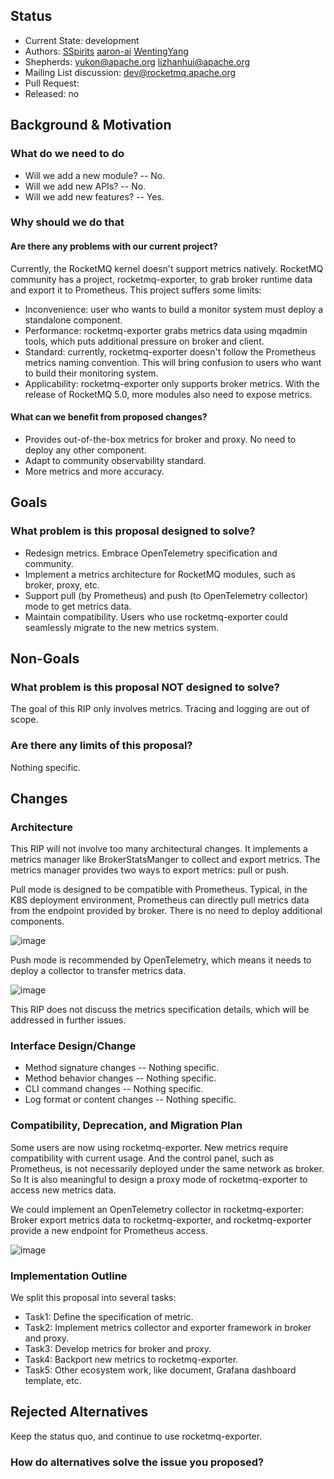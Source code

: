 
## Status
* Current State: development
* Authors: [SSpirits](https://github.com/ShadowySpirits) [aaron-ai](https://github.com/aaron-ai) [WentingYang](https://github.com/yangwenting-ywt)
* Shepherds: yukon@apache.org lizhanhui@apache.org
* Mailing List discussion: dev@rocketmq.apache.org
* Pull Request:
* Released: no
## Background & Motivation
### What do we need to do
* Will we add a new module? -- No.
* Will we add new APIs? -- No.
* Will we add new features? -- Yes.
### Why should we do that

#### Are there any problems with our current project?
 
Currently, the RocketMQ kernel doesn't support metrics natively. RocketMQ community has a project, rocketmq-exporter, to grab broker runtime data and export it to Prometheus. This project suffers some limits:
 
* Inconvenience: user who wants to build a monitor system must deploy a standalone component.
* Performance: rocketmq-exporter grabs metrics data using mqadmin tools, which puts additional pressure on broker and client.
* Standard: currently, rocketmq-exporter doesn't follow the Prometheus metrics naming convention. This will bring confusion to users who want to build their monitoring system.
* Applicability: rocketmq-exporter only supports broker metrics. With the release of RocketMQ 5.0, more modules also need to expose metrics.

#### What can we benefit from proposed changes?
 
* Provides out-of-the-box metrics for broker and proxy. No need to deploy any other component.
* Adapt to community observability standard.
* More metrics and more accuracy.
## Goals
### What problem is this proposal designed to solve?
* Redesign metrics. Embrace OpenTelemetry specification and community.
* Implement a metrics architecture for RocketMQ modules, such as broker, proxy, etc.
* Support pull (by Prometheus) and push (to OpenTelemetry collector) mode to get metrics data.
* Maintain compatibility. Users who use rocketmq-exporter could seamlessly migrate to the new metrics system.
## Non-Goals
### What problem is this proposal NOT designed to solve?
The goal of this RIP only involves metrics. Tracing and logging are out of scope.
### Are there any limits of this proposal?
Nothing specific.
## Changes
### Architecture
This RIP will not involve too many architectural changes. It implements a metrics manager like BrokerStatsManger to collect and export metrics. The metrics manager provides two ways to export metrics: pull or push. 

Pull mode is designed to be compatible with Prometheus. Typical, in the K8S deployment environment, Prometheus can directly pull metrics data from the endpoint provided by broker. There is no need to deploy additional components.

![image](https://user-images.githubusercontent.com/19537356/192496946-b32f869d-bd68-4641-8bca-61b33675738e.png)

Push mode is recommended by OpenTelemetry, which means it needs to deploy a collector to transfer metrics data.

![image](https://user-images.githubusercontent.com/19537356/192497003-fc259497-eabc-4872-868e-f7629d9ec72a.png)

This RIP does not discuss the metrics specification details, which will be addressed in further issues.
### Interface Design/Change

* Method signature changes -- Nothing specific.
* Method behavior changes -- Nothing specific.
* CLI command changes -- Nothing specific.
* Log format or content changes -- Nothing specific.
### Compatibility, Deprecation, and Migration Plan
Some users are now using rocketmq-exporter. New metrics require compatibility with current usage. And the control panel, such as Prometheus, is not necessarily deployed under the same network as broker. So It is also meaningful to design a proxy mode of rocketmq-exporter to access new metrics data.

We could implement an OpenTelemetry collector in rocketmq-exporter: Broker export metrics data to rocketmq-exporter, and rocketmq-exporter provide a new endpoint for Prometheus access.

![image](https://user-images.githubusercontent.com/19537356/192503154-b618b33f-3e92-43b7-821c-3d8fefd1e408.png)

### Implementation Outline
We split this proposal into several tasks:
* Task1: Define the specification of metric.
* Task2: Implement metrics collector and exporter framework in broker and proxy.
* Task3: Develop metrics for broker and proxy.
* Task4: Backport new metrics to rocketmq-exporter.
* Task5: Other ecosystem work, like document, Grafana dashboard template, etc.

## Rejected Alternatives

Keep the status quo, and continue to use rocketmq-exporter.

### How do alternatives solve the issue you proposed?
